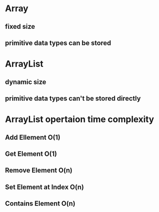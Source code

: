 # Array

## fixed size

## primitive data types can be stored

# ArrayList

## dynamic size

## primitive data types can't be stored directly

# ArrayList opertaion time complexity

## Add Ellement O(1)

## Get Element O(1)

## Remove Element O(n)

## Set Element at Index O(n)

## Contains Element O(n)
